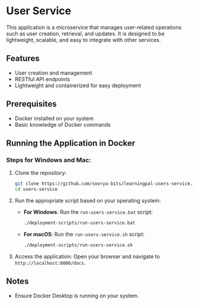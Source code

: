 # User Service

This application is a microservice that manages user-related operations such as user creation, retrieval, and updates. It is designed to be lightweight, scalable, and easy to integrate with other services.

## Features
- User creation and management
- RESTful API endpoints
- Lightweight and containerized for easy deployment

## Prerequisites
- Docker installed on your system
- Basic knowledge of Docker commands

## Running the Application in Docker

### Steps for Windows and Mac:

1. Clone the repository:
    ```bash
    git clone https://github.com/soorya-bits/learningpal-users-service.git
    cd users-service
    ```

2. Run the appropriate script based on your operating system:
   - **For Windows**: Run the `run-users-service.bat` script:
     ```cmd
     ./deployment-scripts/run-users-service.bat
     ```
   - **For macOS**: Run the `run-users-service.sh` script:
     ```bash
     ./deployment-scripts/run-users-service.sh
     ```

3. Access the application:
    Open your browser and navigate to `http://localhost:8000/docs`.

## Notes
- Ensure Docker Desktop is running on your system.
